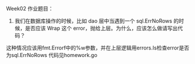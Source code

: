 Week02 作业题目：

1. 我们在数据库操作的时候，比如 dao 层中当遇到一个 sql.ErrNoRows 的时候，是否应该 Wrap 这个 error，抛给上层。为什么，应该怎么做请写出代码？

这种情况应该用fmt.Errorf中的%w参数，并在上层逻辑用errors.Is检查error是否为sql.ErrNoRows
代码见homework.go